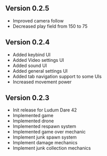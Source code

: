 ## Version 0.2.5

* Improved camera follow
* Decreased play field from 150 to 75

## Version 0.2.4

* Added keybind UI
* Added Video settings UI
* Added sound UI
* Added general settings UI
* Added tab navigation support to some UIs
* Increased movement power

## Version 0.2.3

* Init release for Ludum Dare 42
* Implemented game
* Implemented drone
* Implemented respawn system
* Implemented game over mechanic
* Implement junk spawn system
* Implement damage mechanics
* Implement junk collection mechanics
